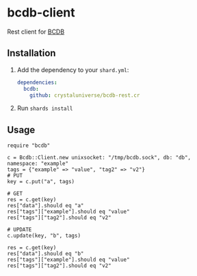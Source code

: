 # bcdb-client

Rest client for [BCDB](https://github.com/threefoldtech/bcdb)

## Installation

1. Add the dependency to your `shard.yml`:

   ```yaml
   dependencies:
     bcdb:
       github: crystaluniverse/bcdb-rest.cr
   ```

2. Run `shards install`

## Usage

```crystal
require "bcdb"

c = Bcdb::Client.new unixsocket: "/tmp/bcdb.sock", db: "db", namespace: "example" 
tags = {"example" => "value", "tag2" => "v2"}
# PUT
key = c.put("a", tags)

# GET
res = c.get(key)
res["data"].should eq "a"
res["tags"]["example"].should eq "value"
res["tags"]["tag2"].should eq "v2"

# UPDATE
c.update(key, "b", tags)

res = c.get(key)
res["data"].should eq "b"
res["tags"]["example"].should eq "value"
res["tags"]["tag2"].should eq "v2"
```